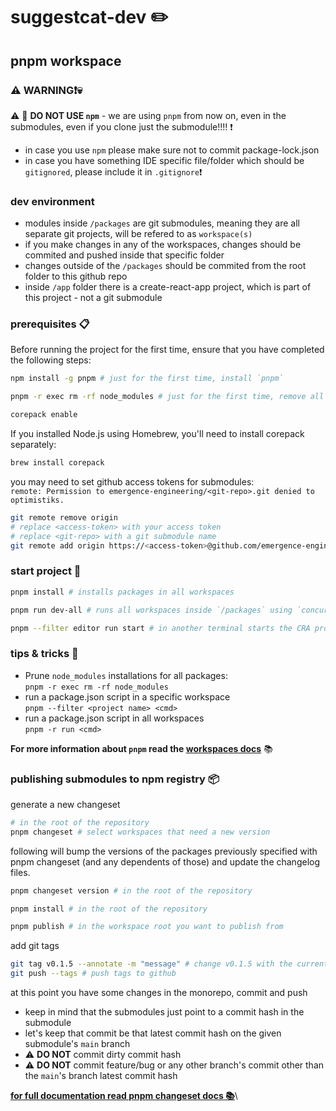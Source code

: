 # suggestcat-dev :pencil2:

## pnpm workspace

### :warning: WARNING:exclamation::skull: 
:warning: :stop_sign:  **DO NOT USE `npm`** - we are using `pnpm` from now on, even in the submodules, even if you clone just the submodule!!!! :exclamation:

- in case you use `npm` please make sure not to commit package-lock.json
- in case you have something IDE specific file/folder which should be `gitignored`, please include it in `.gitignore`:exclamation:

### dev environment
- modules inside `/packages` are git submodules, meaning they are all separate git projects, will be refered to as `workspace(s)`
- if you make changes in any of the workspaces, changes should be commited and pushed inside that specific folder
- changes outside of the `/packages` should be commited from the root folder to this github repo
- inside `/app` folder there is a create-react-app project, which is part of this project - not a git submodule

### prerequisites :clipboard:
Before running the project for the first time, ensure that you have completed the following steps:
```sh
npm install -g pnpm # just for the first time, install `pnpm`
```
```sh
pnpm -r exec rm -rf node_modules # just for the first time, remove all `node_modules`
```
```sh
corepack enable
```
If you installed Node.js using Homebrew, you'll need to install corepack separately:
```sh
brew install corepack
```
you may need to set github access tokens for submodules:\
`remote: Permission to emergence-engineering/<git-repo>.git denied to optimistiks.`
```sh
git remote remove origin
# replace <access-token> with your access token
# replace <git-repo> with a git submodule name
git remote add origin https://<access-token>@github.com/emergence-engineering/<git-repo>.git
```

### start project :rocket:
```sh
pnpm install # installs packages in all workspaces
```
```sh
pnpm run dev-all # runs all workspaces inside `/packages` using `concurrently`
```
```sh
pnpm --filter editor run start # in another terminal starts the CRA project inside `/apps/editor`
```

### tips & tricks :wrench: 
- Prune `node_modules` installations for all packages:\
`pnpm -r exec rm -rf node_modules`
- run a package.json script in a specific workspace\
`pnpm --filter <project name> <cmd>`
- run a package.json script in all workspaces\
`pnpm -r run <cmd>`

**For more information about `pnpm` read the [workspaces docs](https://pnpm.io/workspaces)** :books:

### publishing submodules to npm registry :package:
generate a new changeset
```sh
# in the root of the repository
pnpm changeset # select workspaces that need a new version
```
 following will bump the versions of the packages previously specified with pnpm changeset (and any dependents of those) and update the changelog files.
```sh
pnpm changeset version # in the root of the repository
```
```sh
pnpm install # in the root of the repository
```
```sh
pnpm publish # in the workspace root you want to publish from
```
add git tags
```sh
git tag v0.1.5 --annotate -m "message" # change v0.1.5 with the current version
git push --tags # push tags to github
```

at this point you have some changes in the monorepo, commit and push
- keep in mind that the submodules just point to a commit hash in the submodule
- let's keep that commit be that latest commit hash on the given submodule's `main` branch
- :warning: **DO NOT** commit dirty commit hash
- :warning: **DO NOT** commit feature/bug or any other branch's commit other than the `main`'s branch latest commit hash

**[for full documentation read pnpm changeset docs :books:](https://pnpm.io/using-changesets)**\
